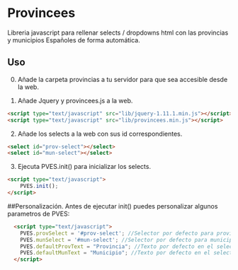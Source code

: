 Provincees
==========

Libreria javascript para rellenar selects / dropdowns html con las provincias y municipios Españoles de forma automática.

## Uso
0. Añade la carpeta provincias a tu servidor para que sea accesible desde la web.

1. Añade Jquery y provincees.js a la web.
```html
<script type="text/javascript" src="lib/jquery-1.11.1.min.js"></script>
<script type="text/javascript" src="lib/provincees.min.js"></script>
```
2. Añade los selects a la web con sus id correspondientes.
```html
<select id="prov-select"></select>
<select id="mun-select"></select>
```
3. Ejecuta 	PVES.init() para inicializar los selects. 
```html
<script type="text/javascript">
	PVES.init();
</script>
```

##Personalización.
Antes de ejecutar init() puedes personalizar algunos parametros de PVES:

```html
  <script type="text/javascript">
  	PVES.provSelect = '#prov-select'; //Selector por defecto para provincia.
  	PVES.munSelect = '#mun-select'; //Selector por defecto para municipio.
  	PVES.defaultProvText = "Provincia"; //Texto por defecto en el selector de provincia.
  	PVES.defaultMunText = "Municipio"; //Texto por defecto en el selector de municipio.
  </script>
```



